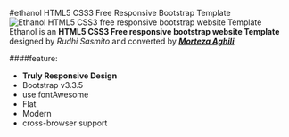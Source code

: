 #ethanol HTML5 CSS3 Free Responsive Bootstrap Template
![Ethanol HTML5 CSS3 free responsive bootstrap website Template ](http://mortezaaghili.github.io/ethanol-HTML5-CSS3-Free-Template/ethanol-Screen.jpg)
Ethanol is an **HTML5 CSS3 Free responsive bootstrap website Template** designed by _Rudhi Sasmito_ and converted by [_**Morteza Aghili**_](http://mortezaaghili.github.io/)  


####feature:  
* **Truly Responsive Design**
* Bootstrap v3.3.5 
* use fontAwesome
* Flat
* Modern
* cross-browser support



